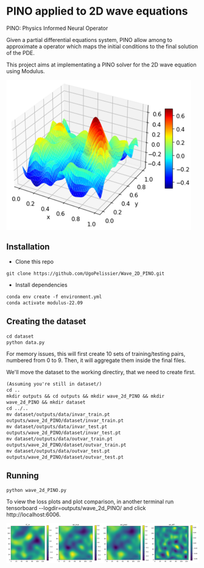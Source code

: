 # PINO applied to 2D wave equations

PINO: Physics Informed Neural Operator

Given a partial differential equations system, PINO allow among to approximate a operator which maps the initial conditions to the final solution of the PDE. 

This project aims at implementating a PINO solver for the 2D wave equation using Modulus.

![plot](./img/train_ex.png)

## Installation

- Clone this repo
```
git clone https://github.com/UgoPelissier/Wave_2D_PINO.git
```

- Install dependencies
```
conda env create -f environment.yml
conda activate modulus-22.09
```

## Creating the dataset

```
cd dataset
python data.py
```

For memory issues, this will first create 10 sets of training/testing pairs, numbered from 0 to 9. Then, it will aggregate them inside the final files.

We'll move the dataset to the working directiry, that we need to create first.

```
(Assuming you're still in dataset/)
cd ..
mkdir outputs && cd outputs && mkdir wave_2d_PINO && mkdir wave_2d_PINO && mkdir dataset
cd ../..
mv dataset/outputs/data/invar_train.pt outputs/wave_2d_PINO/dataset/invar_train.pt
mv dataset/outputs/data/invar_test.pt outputs/wave_2d_PINO/dataset/invar_test.pt
mv dataset/outputs/data/outvar_train.pt outputs/wave_2d_PINO/dataset/outvar_train.pt
mv dataset/outputs/data/outvar_test.pt outputs/wave_2d_PINO/dataset/outvar_test.pt
```

## Running
```
python wave_2d_PINO.py
```

To view the loss plots and plot comparison, in another terminal run tensorboard --logdir=outputs/wave_2d_PINO/ and click http://localhost:6006.

![plot](./img/test_prediction_0.png)
